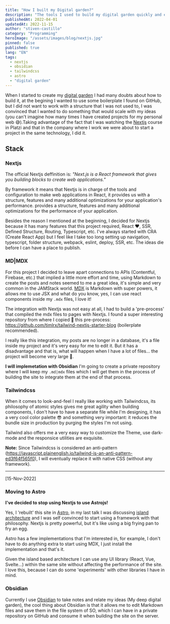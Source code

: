 ```yaml
---
title: "How I built my Digital garden?"
description: "The tools I used to build my digital garden quickly and easily."
publishedAt: 2022-04-01
updatedAt: 2022-11-15
author: "stiven-castillo"
category: "Programming"
heroImage: "/assets/images/blog/nextjs.jpg"
pinned: false
published: true
lang: "EN"
tags:
  - nextjs
  - obsidian
  - tailwindcss
  - astro
  - "digital garden"
---
```


When I started to create my [digital garden](/blog/what-is-digital-gardens) I had many doubts about how to build it, at the begining I wanted to use some boilerplate I found on GitHub, but I did not want to work with a structure that I was not used to, I was convinced that I wanted to do something that would scale with my ideas (you can't imagine how many times I have created projects for my personal web 😅).Taking advantage of the fact that I was watching the [Nextjs](https://platzi.com/cursos/next/) course in Platzi and that in the company where I work we were about to start a project in the same technology, I did it.

## Stack

### Nextjs

The official Nextjs deffinition is: _"Next.js is a React framework that gives you building blocks to create web applications."_

By framework it means that Nextjs is in charge of the tools and configuration to make web applications in React, it provides us with a structure, features and many additional optimizations for your application's performance. provides a structure, features and many additional optimizations for the performance of your application.

Besides the reason I mentioned at the beginning, I decided for Nextjs because it has many features that this project required, React ❤️, SSR, Defined Structure, Routing, Typescript, etc. I've always started with CRA (Create React App) but I feel like I take too long setting up navigation, typescript, folder structure, webpack, eslint, deploy, SSR, etc. The ideas die before I can have a place to publish.

### MD|MDX

For this project I decided to leave apart connections to APIs (Contentful, Firebase, etc.) that implied a little more effort and time, using Markdown to create the posts and notes seemed to me a great idea, it's simple and very common in the JAMStack world. [MDX](https://mdxjs.com) is Markdown with super powers, it allows me to use JSX and what do you know, yes, I can use react components inside my `.mdx` files, I love it!

The integration with Nextjs was not easy at all, I had to build a 'pre-process' that compiled the mdx files to pages with Nextjs. I found a super interesting repository from where I copied 🙈 this pre-process: https://github.com/timlrx/tailwind-nextjs-starter-blog (boilerplate recommended).

I really like this integration, my posts are no longer in a database, it's a file inside my project and it's very easy for me to edit it.
But it has a disadvantage and that is, what will happen when I have a lot of files... the project will become very large 🤔.

**I will implemetation with Obsidian** I'm going to create a private repository where I will keep my `.md|mdx` files which I will get them in the process of building the site to integrate them at the end of that process.

### Tailwindcss

When it comes to look-and-feel I really like working with Tailwindcss, its philosophy of atomic styles gives me great agility when building components, I don't have to have a separate file while I'm designing, it has a very cool color palette 😎 and something very important: it reduces the bundle size in production by purging the styles I'm not using.

Tailwind also offers me a very easy way to customize the Theme, use dark-mode and the responsice utilities are exquisite.

**Note:** Since Tailwindcss is considered an anti-pattern (https://javascript.plainenglish.io/tailwind-is-an-anti-pattern-ed3f64f565f0), I will eventually replace it with native CSS (without any framework).

---

[15-Nov-2022]

### Moving to Astro

**I've decided to stop using Nextjs to use Astrojs!**

Yes, I 'rebuilt' this site in [Astro](https://astro.build/), in my last talk I was discussing [island architecture](https://youtu.be/WtBdMd238aU) and I was self convinced to start using a framework with that philosophy. Nextjs is pretty powerful, but it's like using a big frying pan to fry an egg.

Astro has a few implementations that I'm interested in, for example, I don't have to do anything extra to start using MDX, I just install the implementation and that's it.

Given the island based architecture I can use any UI library (React, Vue, Svelte...) within the same site without affecting the performance of the site. I love this, because I can do some 'experiments' with other libraries I have in mind.

### Obsidian

Currently I use [Obsidian](https://obsidian.md/) to take notes and relate my ideas (My deep digital garden), the cool thing about Obsidian is that it allows me to edit Markdown files and save them in the file system of SO, which I can have in a private repository on GitHub and consume it when building the site on the server.
